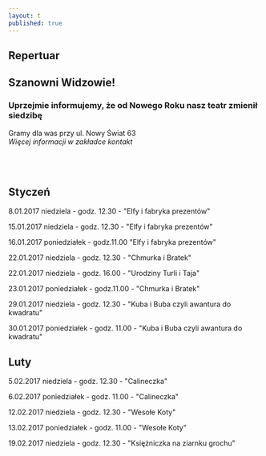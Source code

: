 ```yaml
---
layout: t
published: true
---
```
















## Repertuar  


## Szanowni Widzowie!

### Uprzejmie informujemy, że od Nowego Roku nasz teatr zmienił siedzibę
Gramy dla was przy ul. Nowy Świat 63 <br />
<i> Więcej informacji w zakładce kontakt</i> 
<br /><br /><br /><br /> 







## Styczeń

8.01.2017 niedziela - godz. 12.30 - "Elfy i fabryka prezentów"

15.01.2017 niedziela - godz. 12.30 - "Elfy i fabryka prezentów"

16.01.2017 poniedziałek - godz.11.00 "Elfy i fabryka prezentów"

22.01.2017 niedziela - godz. 12.30 - "Chmurka i Bratek"

22.01.2017 niedziela - godz. 16.00 - "Urodziny Turli i Taja"

23.01.2017 poniedziałek - godz.11.00 - "Chmurka i Bratek"

29.01.2017 niedziela - godz. 12.30 - "Kuba i Buba czyli awantura do kwadratu"

30.01.2017 poniedziałek - godz. 11.00 - "Kuba i Buba czyli awantura do kwadratu"


## Luty 

5.02.2017 niedziela - godz. 12.30 - "Calineczka" 

6.02.2017 poniedziałek - godz. 11.00 - "Calineczka"

12.02.2017 niedziela - godz. 12.30 - "Wesołe Koty"

13.02.2017 poniedziałek - godz. 11.00 - "Wesołe Koty"

19.02.2017 niedziela - godz. 12.30 - "Księżniczka na ziarnku grochu"






